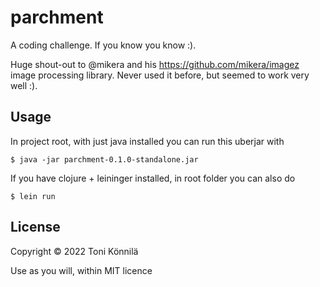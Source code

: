 # parchment

A coding challenge. If you know you know :).

Huge shout-out to @mikera and his https://github.com/mikera/imagez image processing library. Never used it before, but seemed to work very well :).

## Usage

In project root, with just java installed you can run this uberjar with

    $ java -jar parchment-0.1.0-standalone.jar

If you have clojure + leininger installed, in root folder you can also do

    $ lein run

## License

Copyright © 2022 Toni Könnilä

Use as you will, within MIT licence
